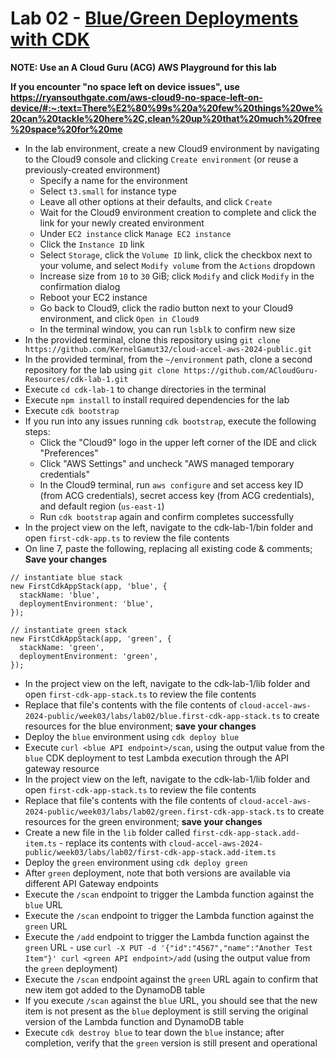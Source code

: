 # Lab 02 - [Blue/Green Deployments with CDK](https://learn.acloud.guru/handson/6b13d4a5-f418-4a29-a0a9-0adff3170ec7)

**NOTE: Use an A Cloud Guru (ACG) AWS Playground for this lab**

**If you encounter "no space left on device issues", use https://ryansouthgate.com/aws-cloud9-no-space-left-on-device/#:~:text=There%E2%80%99s%20a%20few%20things%20we%20can%20tackle%20here%2C,clean%20up%20that%20much%20free%20space%20for%20me**

* In the lab environment, create a new Cloud9 environment by navigating to the Cloud9 console and clicking `Create environment` (or reuse a previously-created environment)
    - Specify a name for the environment
    - Select `t3.small` for instance type
    - Leave all other options at their defaults, and click `Create`
    - Wait for the Cloud9 environment creation to complete and click the link for your newly created environment
    - Under `EC2 instance` click `Manage EC2 instance`
    - Click the `Instance ID` link
    - Select `Storage`, click the `Volume ID` link, click the checkbox next to your volume, and select `Modify volume` from the `Actions` dropdown
    - Increase size from `10` to `30` GiB; click `Modify` and click `Modify` in the confirmation dialog
    - Reboot your EC2 instance
    - Go back to Cloud9, click the radio button next to your Cloud9 environment, and click `Open in Cloud9`
    - In the terminal window, you can run `lsblk` to confirm new size
* In the provided terminal, clone this repository using `git clone https://github.com/KernelGamut32/cloud-accel-aws-2024-public.git`
* In the provided terminal, from the `~/environment` path, clone a second repository for the lab using `git clone https://github.com/ACloudGuru-Resources/cdk-lab-1.git`
* Execute `cd cdk-lab-1` to change directories in the terminal
* Execute `npm install` to install required dependencies for the lab
* Execute `cdk bootstrap`
* If you run into any issues running `cdk bootstrap`, execute the following steps:
    * Click the "Cloud9" logo in the upper left corner of the IDE and click "Preferences"
    * Click "AWS Settings" and uncheck "AWS managed temporary credentials"
    * In the Cloud9 terminal, run `aws configure` and set access key ID (from ACG credentials), secret access key (from ACG credentials), and default region (`us-east-1`)
    * Run `cdk bootstrap` again and confirm completes successfully
* In the project view on the left, navigate to the cdk-lab-1/bin folder and open `first-cdk-app.ts` to review the file contents
* On line 7, paste the following, replacing all existing code & comments; **Save your changes**

```
// instantiate blue stack
new FirstCdkAppStack(app, 'blue', {
  stackName: 'blue',
  deploymentEnvironment: 'blue',
});

// instantiate green stack
new FirstCdkAppStack(app, 'green', {
  stackName: 'green',
  deploymentEnvironment: 'green',
});
```

* In the project view on the left, navigate to the cdk-lab-1/lib folder and open `first-cdk-app-stack.ts` to review the file contents
* Replace that file's contents with the file contents of `cloud-accel-aws-2024-public/week03/labs/lab02/blue.first-cdk-app-stack.ts` to create resources for the blue environment; **save your changes**
* Deploy the `blue` environment using `cdk deploy blue`
* Execute `curl <blue API endpoint>/scan`, using the output value from the `blue` CDK deployment to test Lambda execution through the API gateway resource
* In the project view on the left, navigate to the cdk-lab-1/lib folder and open `first-cdk-app-stack.ts` to review the file contents
* Replace that file's contents with the file contents of `cloud-accel-aws-2024-public/week03/labs/lab02/green.first-cdk-app-stack.ts` to create resources for the green environment; **save your changes**
* Create a new file in the `lib` folder called `first-cdk-app-stack.add-item.ts` - replace its contents with `cloud-accel-aws-2024-public/week03/labs/lab02/first-cdk-app-stack.add-item.ts`
* Deploy the `green` environment using `cdk deploy green`
* After `green` deployment, note that both versions are available via different API Gateway endpoints
* Execute the `/scan` endpoint to trigger the Lambda function against the `blue` URL
* Execute the `/scan` endpoint to trigger the Lambda function against the `green` URL
* Execute the `/add` endpoint to trigger the Lambda function against the `green` URL - use `curl -X PUT -d '{"id":"4567","name":"Another Test Item"}' curl <green API endpoint>/add` (using the output value from the `green` deployment)
* Execute the `/scan` endpoint against the `green` URL again to confirm that new item got added to the DynamoDB table
* If you execute `/scan` against the `blue` URL, you should see that the new item is not present as the `blue` deployment is still serving the original version of the Lambda function and DynamoDB table
* Execute `cdk destroy blue` to tear down the `blue` instance; after completion, verify that the `green` version is still present and operational
